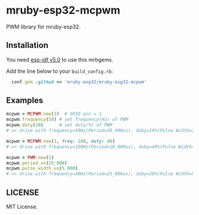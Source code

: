 # mruby-esp32-mcpwm

PWM library for mruby-esp32.

## Installation

You need [esp-idf v5.0](https://docs.espressif.com/projects/esp-idf/en/release-v5.0/esp32/index.html) to use this mrbgems.

Add the line below to your `build_config.rb`:

```ruby
  conf.gem :github => 'mruby-esp32/mruby-esp32-mcpwm'
```

## Examples

```ruby
mcpwm = MCPWM.new(1)  # GPIO pin = 1
mcpwm.frequency(50) # set frequency(Hz) of PWM
mcpwm.duty(10)      # set duty(%) of PWM
# => drive with frequency=50Hz(Period=20_000us), duby=10%(Pulse Width=2000us)

mcpwm = MCPWM.new(1, freq: 100, duty: 40)
# => drive with frequency=100Hz(Period=10_000us), duby=40%(Pulse Width=4000us)

mcpwm = PWM.new(1)
mcpwm.period_us(25_000)
mcpwm.pulse_width_us(5_000)
# => drive with frequency=40Hz(Period=25_000us), duby=20%(Pulse Width=5000us)
```

## LICENSE

MIT License.
